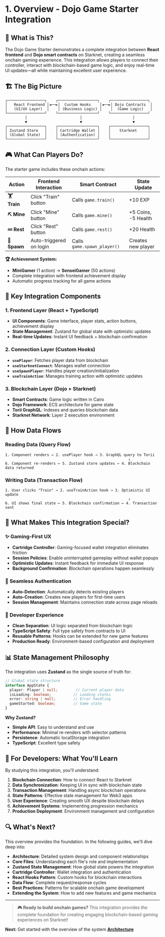 # 1. Overview - Dojo Game Starter Integration

## 🎯 What is This?

The Dojo Game Starter demonstrates a complete integration between **React frontend** and **Dojo smart contracts** on Starknet, creating a seamless onchain gaming experience. This integration allows players to connect their controller, interact with blockchain-based game logic, and enjoy real-time UI updates—all while maintaining excellent user experience.

## 🏗️ The Big Picture

```
┌─────────────────┐    ┌──────────────────┐    ┌─────────────────┐
│   React Frontend │◄──►│  Custom Hooks    │◄──►│ Dojo Contracts  │
│   (UI/UX Layer)  │    │ (Business Logic) │    │  (Game Logic)   │
└─────────────────┘    └──────────────────┘    └─────────────────┘
         │                        │                       │
         ▼                        ▼                       ▼
┌─────────────────┐    ┌──────────────────┐    ┌─────────────────┐
│ Zustand Store   │    │ Cartridge Wallet │    │    Starknet     │
│ (Global State)  │    │ (Authentication) │    │                 │
└─────────────────┘    └──────────────────┘    └─────────────────┘
```

## 🎮 What Can Players Do?

The starter game includes these onchain actions:

| Action | Frontend Interaction | Smart Contract | State Update |
|--------|---------------------|----------------|--------------|
| **🏋️ Train** | Click "Train" button | Calls `game.train()` | +10 EXP |
| **⛏️ Mine** | Click "Mine" button | Calls `game.mine()` | +5 Coins, -5 Health |
| **💤 Rest** | Click "Rest" button | Calls `game.rest()` | +20 Health |
| **🎯 Spawn** | Auto-triggered on login | Calls `game.spawn_player()` | Creates new player |

**🏆 Achievement System:**
- **MiniGamer** (1 action) → **SenseiGamer** (50 actions)
- Complete integration with frontend achievement display
- Automatic progress tracking for all game actions

## 🔧 Key Integration Components

### 1. **Frontend Layer** (React + TypeScript)
- **UI Components**: Game interface, player stats, action buttons, achievement display
- **State Management**: Zustand for global state with optimistic updates
- **Real-time Updates**: Instant UI feedback + blockchain confirmation

### 2. **Connection Layer** (Custom Hooks)
- **`usePlayer`**: Fetches player data from blockchain
- **`useStarknetConnect`**: Manages wallet connection
- **`useSpawnPlayer`**: Handles player creation/initialization
- **`useTrainAction`**: Manages training action with optimistic updates

### 3. **Blockchain Layer** (Dojo + Starknet)
- **Smart Contracts**: Game logic written in Cairo
- **Dojo Framework**: ECS architecture for game state
- **Torii GraphQL**: Indexes and queries blockchain data
- **Starknet Network**: Layer 2 execution environment

## 🔄 How Data Flows

### Reading Data (Query Flow)
```
1. Component renders → 2. usePlayer hook → 3. GraphQL query to Torii
                                                        ↓
6. Component re-renders ← 5. Zustand store updates ← 4. Blockchain data returned
```

### Writing Data (Transaction Flow)
```
1. User clicks "Train" → 2. useTrainAction hook → 3. Optimistic UI update
                                                        ↓
6. UI shows final state ← 5. Blockchain confirmation ← 4. Transaction sent
```

## 🎨 What Makes This Integration Special?

### ✨ **Gaming-First UX**
- **Cartridge Controller**: Gaming-focused wallet integration eliminates friction
- **Session Policies**: Enable uninterrupted gameplay without wallet popups
- **Optimistic Updates**: Instant feedback for immediate UI response
- **Background Confirmation**: Blockchain operations happen seamlessly

### 🔐 **Seamless Authentication**
- **Auto-Detection**: Automatically detects existing players
- **Auto-Creation**: Creates new players for first-time users
- **Session Management**: Maintains connection state across page reloads

### 🚀 **Developer Experience**
- **Clean Separation**: UI logic separated from blockchain logic
- **TypeScript Safety**: Full type safety from contracts to UI
- **Reusable Patterns**: Hooks can be extended for new game features
- **Production Ready**: Environment-based configuration and deployment

## 📊 State Management Philosophy

The integration uses **Zustand** as the single source of truth for:

```typescript
// Global state structure
interface AppState {
  player: Player | null;        // Current player data
  isLoading: boolean;          // Loading states
  error: string | null;        // Error handling
  gameStarted: boolean;        // Game state
}
```

**Why Zustand?**
- **Simple API**: Easy to understand and use
- **Performance**: Minimal re-renders with selector patterns
- **Persistence**: Automatic localStorage integration
- **TypeScript**: Excellent type safety

## 🎯 For Developers: What You'll Learn

By studying this integration, you'll understand:

1. **Blockchain Connection**: How to connect React to Starknet
2. **Data Synchronization**: Keeping UI in sync with blockchain state
3. **Transaction Management**: Handling async blockchain operations
4. **State Patterns**: Effective state management for Web3 apps
5. **User Experience**: Creating smooth UX despite blockchain delays
6. **Achievement Systems**: Implementing progression mechanics
7. **Production Deployment**: Environment management and configuration

## 🔍 What's Next?

This overview provides the foundation. In the following guides, we'll dive deep into:

- **Architecture**: Detailed system design and component relationships
- **Core Files**: Understanding each file's role and implementation
- **Zustand State Management**: How global state powers the integration
- **Cartridge Controller**: Wallet integration and authentication
- **React Hooks Pattern**: Custom hooks for blockchain interactions
- **Data Flow**: Complete request/response cycles
- **Best Practices**: Patterns for scalable onchain game development
- **Extending the System**: How to add new features and game mechanics

---

> **🎮 Ready to build onchain games?** This integration provides the complete foundation for creating engaging blockchain-based gaming experiences on Starknet!

**Next:** Get started with the overview of the system [**Architecture**](./02-architecture.md)

